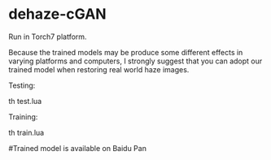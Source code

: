 # dehaze-cGAN
Run in Torch7 platform.

Because the trained models may be produce some different effects in varying platforms and computers, I strongly suggest that you can adopt our trained model when restoring real world haze images.

Testing:

th test.lua

Training:

th train.lua

#Trained model is available on Baidu Pan


